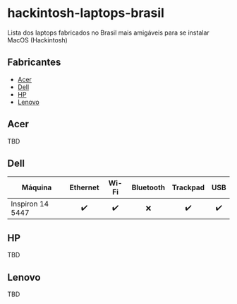 # hackintosh-laptops-brasil
Lista dos laptops fabricados no Brasil mais amigáveis para se instalar MacOS (Hackintosh)

## Fabricantes
- [Acer](#acer)
- [Dell](#dell)
- [HP](#hp)
- [Lenovo](#lenovo)

## Acer
TBD

## Dell

| Máquina | Ethernet | Wi-Fi | Bluetooth | Trackpad | USB | 
| --- | :---: | :---: | :---: | :---: | :---: | 
| Inspiron 14 5447 | :heavy_check_mark: | :heavy_check_mark: | :x: | :heavy_check_mark: | :heavy_check_mark: |


## HP
TBD


## Lenovo
TBD

